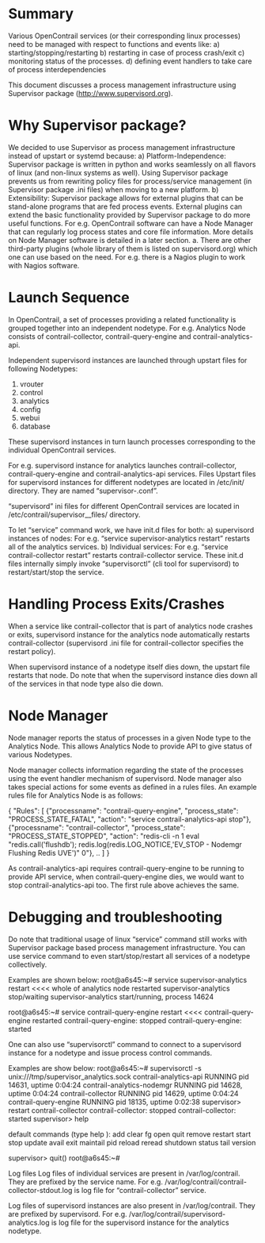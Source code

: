 Summary
========

Various OpenContrail services (or their corresponding linux processes) need to be managed with respect to functions and events like:
a) starting/stopping/restarting
b) restarting in case of process crash/exit
c) monitoring status of the processes.
d) defining event handlers to take care of process interdependencies
 
This document discusses a process management infrastructure using Supervisor package (http://www.supervisord.org).

Why Supervisor package?
========

We decided to use Supervisor as process management infrastructure instead of upstart or systemd because:
a)    Platform-Independence: Supervisor package is written in python and works seamlessly on all flavors of linux (and non-linux systems as well).  Using Supervisor package prevents us from rewriting policy files for process/service management (in Supervisor package .ini files) when moving to a new platform.
b)   Extensibility: Supervisor package allows for external plugins that can be stand-alone programs that are fed process events. External plugins can extend the basic functionality provided by Supervisor package to do more useful functions. For e.g. OpenContrail software can have a Node Manager that can regularly log process states and core file information. More details on Node Manager software is detailed in a later section.
a.     There are other third-party plugins (whole library of them is listed on supervisord.org) which one can use based on the need. For e.g. there is a Nagios plugin to work with Nagios software.

Launch Sequence
========

In OpenContrail, a set of processes providing a related functionality is grouped together into an independent nodetype. For e.g. Analytics Node consists of contrail-collector, contrail-query-engine and contrail-analytics-api.
 
Independent supervisord instances are launched through upstart files for following Nodetypes:
1)   vrouter
2)   control
3)   analytics
4)   config
5)   webui
6)   database
 
These supervisord instances in turn launch processes corresponding to the individual OpenContrail services.
 
For e.g. supervisord instance for analytics launches contrail-collector, contrail-query-engine and contrail-analytics-api services.
Files
Upstart files for supervisord instances for different nodetypes are located in /etc/init/ directory. They are named  “supervisor-<nodetype>.conf”.
 
“supervisord” ini files for different OpenContrail services are located in /etc/contrail/supervisor_<nodetype>_files/ directory.
 
To let “service” command work, we have init.d files for both:
a)    supervisord instances of nodes:  For e.g. “service  supervisor-analytics restart” restarts all of the analytics services.
b)   Individual services: For e.g. “service contrail-collector restart” restarts contrail-collector service.  These init.d files internally simply invoke “supervisorctl” (cli tool for supervisord) to restart/start/stop the service.
 
Handling Process Exits/Crashes
========

When a service like contrail-collector that is part of analytics node crashes or exits, supervisord instance for the analytics node automatically restarts contrail-collector (supervisord .ini file for contrail-collector specifies the restart policy).
 
When supervisord instance of a nodetype itself dies down, the upstart file restarts that node. Do note that when the supervisord instance dies down all of the services in that node type also die down.
 
Node Manager
========

Node manager reports the status of processes in a given Node type to the Analytics Node. This allows Analytics Node to provide API to give status of various Nodetypes.
 
Node manager collects information regarding the state of the processes using the event handler mechanism of supervisord. Node manager also takes special actions for some events as defined in a rules files. An example rules file for Analytics Node is as follows:
 
{ "Rules": [
        {"processname": "contrail-query-engine", "process_state": "PROCESS_STATE_FATAL", "action": "service contrail-analytics-api stop"},
        {"processname": "contrail-collector", "process_state": "PROCESS_STATE_STOPPED", "action": "redis-cli -n 1 eval \"redis.call('flushdb'); redis.log(redis.LOG_NOTICE,'EV_STOP - Nodemgr Flushing Redis UVE')\" 0"},
        ..
    ]
}
 
As contrail-analytics-api requires contrail-query-engine to be running to provide API service, when contrail-query-engine dies, we would want to stop contrail-analytics-api too. The first rule above achieves the same.
 
Debugging and troubleshooting
========

Do note that traditional usage of linux “service” command still works with Supervisor package based process management infrastructure. You can use service command to even start/stop/restart all services of a nodetype collectively.
 
Examples are shown below:
 root@a6s45:~# service supervisor-analytics restart  <<<< whole of analytics node restarted
supervisor-analytics stop/waiting
supervisor-analytics start/running, process 14624
 
root@a6s45:~# service contrail-query-engine restart  <<<< contrail-query-engine restarted
contrail-query-engine: stopped
contrail-query-engine: started
 
 
One can also use “supervisorctl” command to connect to a supervisord instance for a nodetype and issue process control commands.
 
Examples are show below:
root@a6s45:~# supervisorctl -s unix:///tmp/supervisor_analytics.sock
contrail-analytics-api           RUNNING    pid 14631, uptime 0:04:24
contrail-analytics-nodemgr       RUNNING    pid 14628, uptime 0:04:24
contrail-collector               RUNNING    pid 14629, uptime 0:04:24
contrail-query-engine            RUNNING    pid 18135, uptime 0:02:38
supervisor> restart contrail-collector
contrail-collector: stopped
contrail-collector: started
supervisor> help
 
default commands (type help <topic>):
add    clear  fg        open  quit    remove  restart   start   stop  update
avail  exit   maintail  pid   reload  reread  shutdown  status  tail  version
 
supervisor> quit()
root@a6s45:~#
 
Log files
Log files of individual services are present in /var/log/contrail.  They are prefixed by the service name. For e.g.  /var/log/contrail/contrail-collector-stdout.log is log file for “contrail-collector” service.
 
Log files of supervisord instances are also present in /var/log/contrail. They are prefixed by supervisord. For e.g. /var/log/contrail/supervisord-analytics.log is log file for the supervisord instance for the analytics nodetype.
 